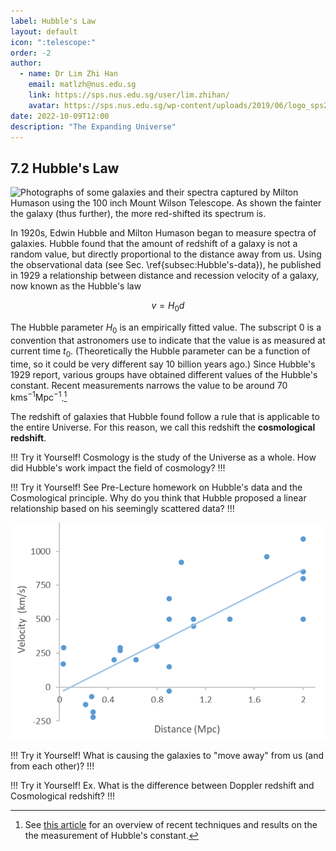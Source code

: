 ```yaml
---
label: Hubble's Law
layout: default
icon: ":telescope:"
order: -2
author:
  - name: Dr Lim Zhi Han
    email: matlzh@nus.edu.sg
    link: https://sps.nus.edu.sg/user/lim.zhihan/
    avatar: https://sps.nus.edu.sg/wp-content/uploads/2019/06/logo_sps20.png
date: 2022-10-09T12:00
description: "The Expanding Universe"
---
```


## 7.2 Hubble's Law

![Photographs of some galaxies and their spectra captured by Milton
Humason using the 100 inch Mount Wilson Telescope. As shown the fainter
the galaxy (thus further), the more red-shifted its spectrum is.](</Resources/Chapter 7/Humason_redshift_spec.png>)

In 1920s, Edwin Hubble and Milton Humason began to measure spectra
of galaxies. Hubble found that the amount of redshift of a galaxy
is not a random value, but directly proportional to the distance away
from us. Using the observational data (see Sec. \ref{subsec:Hubble's-data}),
he published in 1929 a relationship between distance and recession
velocity of a galaxy, now known as the Hubble's law

<span id="Hubble-law"></span>

$$
\begin{equation}
v=H_{0}d
\end{equation}
$$

The Hubble parameter $H_{0}$ is an empirically fitted value. The
subscript 0 is a convention that astronomers use to indicate that
the value is as measured at current time $t_{0}$. (Theoretically
the Hubble parameter can be a function of time, so it could be very
different say 10 billion years ago.) Since Hubble's 1929 report, various
groups have obtained different values of the Hubble's constant. Recent
measurements narrows the value to be around 70 $\text{kms}^{-1}\text{Mpc}^{-1}$.[^1]

[^1]: See [this article](https://news.uchicago.edu/explainer/hubble-constant-explained\#:~:text=The\%20most\%20recent\%20precise\%20measurements,74\%20km\%2Fs\%2FMpc.)
for an overview of recent techniques and results on the the measurement
of Hubble's constant.

The redshift of galaxies that Hubble found follow a rule that is applicable
to the entire Universe. For this reason, we call this redshift the
**cosmological redshift**.

!!! Try it Yourself!
Cosmology is the study of the Universe as a whole.
How did Hubble's work impact the field of cosmology?
!!!

!!! Try it Yourself!
See Pre-Lecture homework on Hubble's data and
the Cosmological principle. Why do you think that Hubble proposed
a linear relationship based on his seemingly scattered data?
!!!

![](</Resources/Chapter 7/Hubble1929.png>)

!!! Try it Yourself!
What is causing the galaxies to "move away" from
us (and from each other)?
!!!

!!! Try it Yourself!
Ex. What is the difference between Doppler redshift
and Cosmological redshift?
!!!
